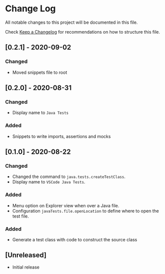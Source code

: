 # Change Log

All notable changes to this project will be documented in this file.

Check [Keep a Changelog](http://keepachangelog.com/) for recommendations on how to structure this file.

## [0.2.1] - 2020-09-02

### Changed

- Moved snippets file to root

## [0.2.0] - 2020-08-31

### Changed

- Display name to `Java Tests`

### Added

- Snippets to write imports, assertions and mocks

## [0.1.0] - 2020-08-22

### Changed

- Changed the command to `java.tests.createTestClass`.
- Display name to `VSCode Java Tests`.

### Added

- Menu option on Explorer view when over a Java file.
- Configuration `javaTests.file.openLocation` to define where to open the test file.

### Added

- Generate a test class with code to construct the source class

## [Unreleased]

- Initial release
